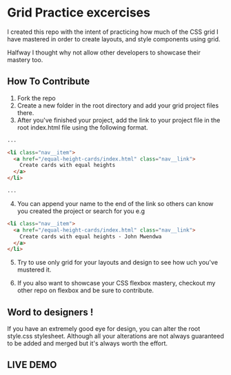 # Grid Practice excercises

I created this repo with the intent of practicing how much of the CSS grid I have mastered in order to create layouts, and style components using grid.

Halfway I thought why not allow other developers to showcase their mastery too.

## How To Contribute

1. Fork the repo
2. Create a new folder in the root directory and add your grid project files there.
3. After you've finished your project, add the link to your project file in the root index.html file using the following format.

```html
...

<li class="nav__item">
  <a href="/equal-height-cards/index.html" class="nav__link">
    Create cards with equal heights
  </a>
</li>

...
```

4. You can append your name to the end of the link so others can know you created the project or search for you e.g

```html
<li class="nav__item">
  <a href="/equal-height-cards/index.html" class="nav__link">
    Create cards with equal heights - John Mwendwa
  </a>
</li>
```

5. Try to use only grid for your layouts and design to see how uch you've mustered it.

6. If you also want to showcase your CSS flexbox mastery, checkout my other repo on flexbox and be sure to contribute.

## Word to designers !

If you have an extremely good eye for design, you can alter the root style.css stylesheet. Although all your alterations are not always guaranteed to be added and merged but it's always worth the effort.

## LIVE DEMO
